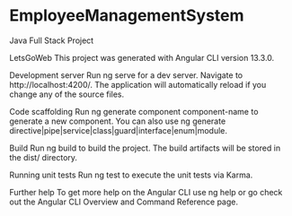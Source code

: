 # EmployeeManagementSystem
Java Full Stack Project

LetsGoWeb This project was generated with Angular CLI version 13.3.0.

Development server Run ng serve for a dev server. Navigate to http://localhost:4200/. The application will automatically reload if you change any of the source files.

Code scaffolding Run ng generate component component-name to generate a new component. You can also use ng generate directive|pipe|service|class|guard|interface|enum|module.

Build Run ng build to build the project. The build artifacts will be stored in the dist/ directory.

Running unit tests Run ng test to execute the unit tests via Karma.

Further help To get more help on the Angular CLI use ng help or go check out the Angular CLI Overview and Command Reference page.
